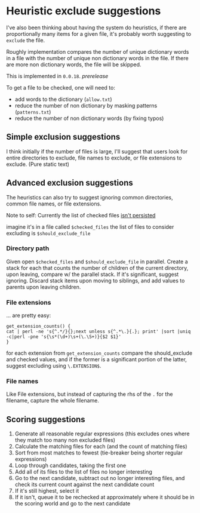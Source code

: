 # Heuristic exclude suggestions

I've also been thinking about having the system do heuristics, if there are proportionally many items for a given file, it's probably worth suggesting to `exclude` the file.

Roughly implementation compares the number of unique dictionary words in a file with the number of unique non dictionary words in the file. If there are more non dictionary words, the file will be skipped.

This is implemented in `0.0.18`. _prerelease_

To get a file to be checked, one will need to:
* add words to the dictionary (`allow.txt`)
* reduce the number of non dictionary by masking patterns (`patterns.txt`)
* reduce the number of non dictionary words (by fixing typos)

## Simple exclusion suggestions

I think initially if the number of files is large, I'll suggest that users look for entire directories to exclude, file names to exclude, or file extensions to exclude. (Pure static text)

## Advanced exclusion suggestions

The heuristics can also try to suggest ignoring common directories, common file names, or file extensions.

Note to self:
Currently the list of checked files [isn't persisted](https://github.com/check-spelling/check-spelling/blob/b07c0693e379e95c8d091519066bb2cec15e00d7/unknown-words.sh#L525-L526)

imagine it's in a file called `$checked_files`
the list of files to consider excluding is `$should_exclude_file`

### Directory path

Given open `$checked_files` and `$should_exclude_file` in parallel. Create a stack for each that counts the number of children of the current directory, upon leaving, compare w/ the parallel stack. If it's significant, suggest ignoring. Discard stack items upon moving to siblings, and add values to parents upon leaving children.

### File extensions

... are pretty easy:
```
get_extension_counts() {
cat | perl -ne 's{^.*/}{};next unless s{^.*\.}{.}; print' |sort |uniq -c|perl -pne 's{\s*(\d+)\s+(\.\S+)}{$2 $1}'
}
```

for each extension from `get_extension_counts` compare the should_exclude and checked values, and if the former is a significant portion of the latter, suggest excluding using `\.EXTENSION$`.

### File names

Like File extensions, but instead of capturing the rhs of the `.` for the filename, capture the whole filename.

## Scoring suggestions

1. Generate all reasonable regular expressions (this excludes ones where they match too many non excluded files)
2. Calculate the matching files for each (and the count of matching files)
3. Sort from most matches to fewest (tie-breaker being shorter regular expressions)
4. Loop through candidates, taking the first one
5. Add all of its files to the list of files no longer interesting
6. Go to the next candidate, subtract out no longer interesting files, and check its current count against the next candidate count
7. If it's still highest, select it
8. If it isn't, queue it to be rechecked at approximately where it should be in the scoring world and go to the next candidate
